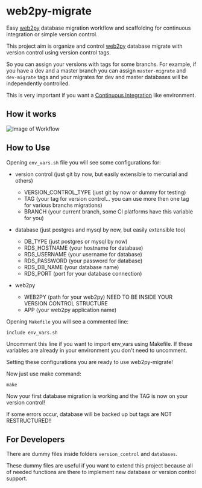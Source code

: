 web2py-migrate
==============

Easy [web2py](https://github.com/web2py/web2py/) database migration workflow and scaffolding for continuous integration
or simple version control.

This project aim is organize and control [web2py](https://github.com/web2py/web2py/) database migrate
with version control using version control tags.

So you can assign your versions with tags for some branchs. For example, if you have a dev and a master branch
you can assign `master-migrate` and `dev-migrate` tags and your migrates for dev and master databases will be
independently controlled.

This is very important if you want a [Continuous Integration](http://en.wikipedia.org/wiki/Continuous_integration)
like environment.

How it works
--------------
![Image of Workflow](http://www.gliffy.com/go/publish/image/6093083/L.png)

How to Use
--------------

Opening `env_vars.sh` file you will see some configurations for:

* version control (just git by now, but easily extensible to mercurial and others)
    * VERSION_CONTROL_TYPE (just git by now or dummy for testing)
    * TAG (your tag for version control... you can use more then one tag for various branchs migrations)
    * BRANCH (your current branch, some CI platforms have this variable for you)

* database (just postgres and mysql by now, but easily extensible too)
    * DB_TYPE (just postgres or mysql by now)
    * RDS_HOSTNAME (your hostname for database)
    * RDS_USERNAME (your username for database)
    * RDS_PASSWORD (your password for database)
    * RDS_DB_NAME (your database name)
    * RDS_PORT (port for your database connection)

* web2py
    * WEB2PY (path for your web2py) NEED TO BE INSIDE YOUR VERSION CONTROL STRUCTURE
    * APP (your web2py application name)

Opening `Makefile` you will see a commented line:

`include env_vars.sh`

Uncomment this line if you want to import env_vars using Makefile. If these variables are already
in your environment you don't need to uncomment. 

Setting these configurations you are ready to use web2py-migrate!

Now just use make command:

`make`

Now your first database migration is working and the TAG is now on your version control!

If some errors occur, database will be backed up but tags are NOT RESTRUCTURED!!

For Developers
---------------

There are dummy files inside folders `version_control` and `databases`.

These dummy files are useful if you want to extend this project because all of needed functions are there to implement
new database or version control support.
 
